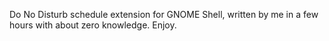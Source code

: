 Do No Disturb schedule extension for GNOME Shell, written by me in a few hours with about zero knowledge. Enjoy.

